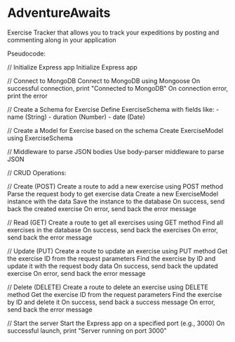 # AdventureAwaits
Exercise Tracker that allows you to track your expeditions by posting and commenting along in your application

Pseudocode: 

// Initialize Express app
Initialize Express app

// Connect to MongoDB
Connect to MongoDB using Mongoose
    On successful connection, print "Connected to MongoDB"
    On connection error, print the error

// Create a Schema for Exercise
Define ExerciseSchema with fields like:
    - name (String)
    - duration (Number)
    - date (Date)

// Create a Model for Exercise based on the schema
Create ExerciseModel using ExerciseSchema

// Middleware to parse JSON bodies
Use body-parser middleware to parse JSON

// CRUD Operations:

// Create (POST)
Create a route to add a new exercise using POST method
    Parse the request body to get exercise data
    Create a new ExerciseModel instance with the data
    Save the instance to the database
    On success, send back the created exercise
    On error, send back the error message

// Read (GET)
Create a route to get all exercises using GET method
    Find all exercises in the database
    On success, send back the exercises
    On error, send back the error message

// Update (PUT)
Create a route to update an exercise using PUT method
    Get the exercise ID from the request parameters
    Find the exercise by ID and update it with the request body data
    On success, send back the updated exercise
    On error, send back the error message

// Delete (DELETE)
Create a route to delete an exercise using DELETE method
    Get the exercise ID from the request parameters
    Find the exercise by ID and delete it
    On success, send back a success message
    On error, send back the error message

// Start the server
Start the Express app on a specified port (e.g., 3000)
    On successful launch, print "Server running on port 3000"
